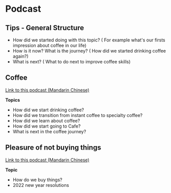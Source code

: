 # Podcast

## Tips - General Structure

- How did we started doing with this topic? ( For example what's our firsts impression about coffee in our life)
- How is it now? What is the journey? ( How did we started drinking coffee again?) 
- What is next? ( What to do next to improve coffee skills)


## Coffee

[Link to this podcast (Mandarin Chinese)](https://www.bilibili.com/video/BV15D4y1c7Ju?spm_id_from=444.41.0.0)

**Topics**

- How did we start drinking coffee?
- How did we transition from instant coffee to specialty coffee?
- How did we learn about coffee?
- How did we start going to Cafe?
- What is next in the coffee journey?

## Pleasure of not buying things

[Link to this podcast (Mandarin Chinese)](https://www.bilibili.com/video/BV1S34y1z7zD?p=1&share_medium=iphone&share_plat=ios&share_session_id=BB9687D0-CA40-412A-B94D-DE7E1EF7D7D9&share_source=COPY&share_tag=s_i&timestamp=1640946767&unique_k=OG74DUA)

**Topic**

- How do we buy things?
- 2022 new year resolutions


